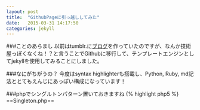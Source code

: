 ```yaml
---
layout: post
title:  "GithubPageに引っ越ししてみた"
date:   2015-03-31 14:17:50
categories: jekyll
---
```

###ことのあらまし
以前はtumblr.に[ブログ](http://gruntjo.tumblr.com/)を作っていたのですが、なんか技術屋っぽくなくね！？と言うことでGithubに移行して、テンプレートエンジンとしてjekyllを使用してみることにしました。

###なにがちがうの？
今度はsyntax highlighterも搭載し、Python, Ruby, md記法ととてもえんじにあっぽい構成になっています！

###phpでシングルトンパターン置いておきますね
{% highlight php5 %}
==Singleton.php==
<?php
trait Singleton
{
    private static $instance = [];

    private function __construct()
    {
    }

    public static function getInstance()
    {
        $class = get_called_class();
        if (!isset(self::$instance[$class])) {
            self::$instance[$class] = new $class;
        }
        return self::$instance[$class];
    }

    public final function __clone()
    {
        throw new \Exception('Clone is not allowed against' . get_class($this));
    }
}
{% endhighlight %}

{% highlight php5 %}
==call.php==
<?php
require_once('Singleton.php');

class CallSingleton
{
  use Singleton;
}

$test = CallSIngleton::getInstance();
var_dump($test);
{% endhighlight %}
